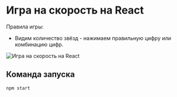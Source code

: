 Игра на скорость на React
=========================

Правила игры: 
- Видим количество звёзд - нажимаем правильную цифру или комбинацию цифр.

![Игра на скорость на React](https://firebasestorage.googleapis.com/v0/b/frontend-upload-f3188.appspot.com/o/images%2Fbandicam%202021-03-02%2016-36-37-092.gif?alt=media&token=05efc453-b4ff-400a-bd1b-ffd8bb82c558 "Игра на скорость на React")

## Команда запуска
`npm start`